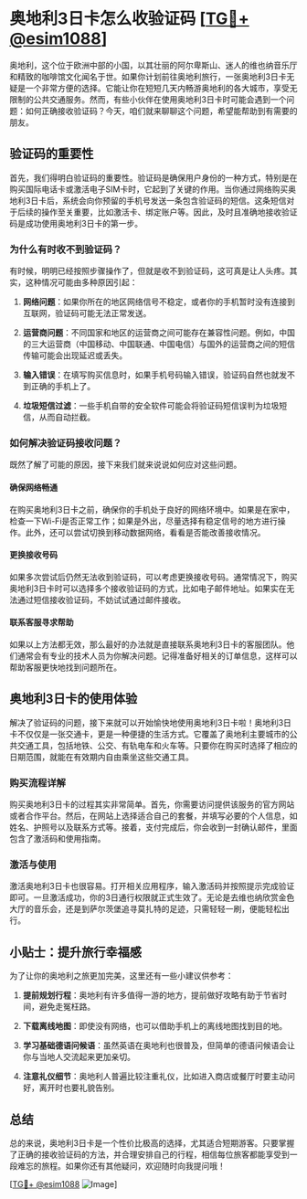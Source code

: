 # 奥地利3日卡怎么收验证码 [[TG💪+ @esim1088](https://t.me/s/esim1088)]

奥地利，这个位于欧洲中部的小国，以其壮丽的阿尔卑斯山、迷人的维也纳音乐厅和精致的咖啡馆文化闻名于世。如果你计划前往奥地利旅行，一张奥地利3日卡无疑是一个非常方便的选择。它能让你在短短几天内畅游奥地利的各大城市，享受无限制的公共交通服务。然而，有些小伙伴在使用奥地利3日卡时可能会遇到一个问题：如何正确接收验证码？今天，咱们就来聊聊这个问题，希望能帮助到有需要的朋友。

## 验证码的重要性

首先，我们得明白验证码的重要性。验证码是确保用户身份的一种方式，特别是在购买国际电话卡或激活电子SIM卡时，它起到了关键的作用。当你通过网络购买奥地利3日卡后，系统会向你预留的手机号发送一条包含验证码的短信。这条短信对于后续的操作至关重要，比如激活卡、绑定账户等。因此，及时且准确地接收验证码是成功使用奥地利3日卡的第一步。

### 为什么有时收不到验证码？

有时候，明明已经按照步骤操作了，但就是收不到验证码，这可真是让人头疼。其实，这种情况可能由多种原因引起：

1. **网络问题**：如果你所在的地区网络信号不稳定，或者你的手机暂时没有连接到互联网，验证码可能无法正常发送。
   
2. **运营商问题**：不同国家和地区的运营商之间可能存在兼容性问题。例如，中国的三大运营商（中国移动、中国联通、中国电信）与国外的运营商之间的短信传输可能会出现延迟或丢失。

3. **输入错误**：在填写购买信息时，如果手机号码输入错误，验证码自然也就发不到正确的手机上了。

4. **垃圾短信过滤**：一些手机自带的安全软件可能会将验证码短信误判为垃圾短信，从而自动拦截。

### 如何解决验证码接收问题？

既然了解了可能的原因，接下来我们就来说说如何应对这些问题。

#### 确保网络畅通

在购买奥地利3日卡之前，确保你的手机处于良好的网络环境中。如果是在家中，检查一下Wi-Fi是否正常工作；如果是外出，尽量选择有稳定信号的地方进行操作。此外，还可以尝试切换到移动数据网络，看看是否能改善接收情况。

#### 更换接收号码

如果多次尝试后仍然无法收到验证码，可以考虑更换接收号码。通常情况下，购买奥地利3日卡时可以选择多个接收验证码的方式，比如电子邮件地址。如果实在无法通过短信接收验证码，不妨试试通过邮件接收。

#### 联系客服寻求帮助

如果以上方法都无效，那么最好的办法就是直接联系奥地利3日卡的客服团队。他们通常会有专业的技术人员为你解决问题。记得准备好相关的订单信息，这样可以帮助客服更快地找到问题所在。

## 奥地利3日卡的使用体验

解决了验证码的问题，接下来就可以开始愉快地使用奥地利3日卡啦！奥地利3日卡不仅仅是一张交通卡，更是一种便捷的生活方式。它覆盖了奥地利主要城市的公共交通工具，包括地铁、公交、有轨电车和火车等。只要你在购买时选择了相应的日期范围，就能在有效期内自由乘坐这些交通工具。

### 购买流程详解

购买奥地利3日卡的过程其实非常简单。首先，你需要访问提供该服务的官方网站或者合作平台。然后，在网站上选择适合自己的套餐，并填写必要的个人信息，如姓名、护照号以及联系方式等。接着，支付完成后，你会收到一封确认邮件，里面包含了激活码和使用指南。

### 激活与使用

激活奥地利3日卡也很容易。打开相关应用程序，输入激活码并按照提示完成验证即可。一旦激活成功，你的3日通行权限就正式生效了。无论是去维也纳欣赏金色大厅的音乐会，还是到萨尔茨堡追寻莫扎特的足迹，只需轻轻一刷，便能轻松出行。

## 小贴士：提升旅行幸福感

为了让你的奥地利之旅更加完美，这里还有一些小建议供参考：

1. **提前规划行程**：奥地利有许多值得一游的地方，提前做好攻略有助于节省时间，避免走冤枉路。
   
2. **下载离线地图**：即使没有网络，也可以借助手机上的离线地图找到目的地。
   
3. **学习基础德语问候语**：虽然英语在奥地利也很普及，但简单的德语问候语会让你与当地人交流起来更加亲切。

4. **注意礼仪细节**：奥地利人普遍比较注重礼仪，比如进入商店或餐厅时要主动问好，离开时也要礼貌告别。

## 总结

总的来说，奥地利3日卡是一个性价比极高的选择，尤其适合短期游客。只要掌握了正确的接收验证码的方法，并合理安排自己的行程，相信每位旅客都能享受到一段难忘的旅程。如果你还有其他疑问，欢迎随时向我提问哦！

[[TG💪+ @esim1088](https://t.me/s/esim1088) ![Image](https://i.postimg.cc/4NQfJmqS/Snipaste-2025-05-13-00-14-12.png)]